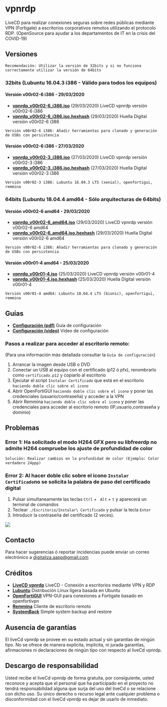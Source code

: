 # vpnrdp
LiveCD para realizar conexiones seguras sobre redes públicas mediante VPN (Fortigate) a escritorios corporativos remotos utilizando el protocolo RDP.
(OpenSource para ayudar a los departamentos de IT en la crisis del COVID-19)

## Versiones

   `Recomendación: Utilizar la versión de 32bits y si no funciona correctamente utilizar la versión de 64bits`

### 32bits (Lubuntu 16.04.3 i386 - Válido para todos los equipos)

#### Versión v00r02-6 i386 - 29/03/2020

- [**vpnrdp_v00r02-6_i386.iso**](https://drive.google.com/file/d/1TyIt6fGtcpXcdhK3ixamQJc-uYBFD57C/view?usp=sharing) (29/03/2020) LiveCD vpnrdp versión v00r02-6 i386 
- [**vpnrdp_v00r02-6_i386.iso.hexhash**](https://github.com/digitaliza-aapp/vpnrdp/blob/master/vpnrdp_v00r02-6_i386.iso.hexhash?raw=yes) (29/03/2020) Huella Digital versión v00r02-6 i386  

 `Versión v00r02-6 i386: Añadir herramientas para clonado y generación de USBs con persistencia`
 
#### Versión v00r02-6 i386 - 27/03/2020

- [**vpnrdp_v00r02-3_i386.iso**](https://drive.google.com/file/d/1TyIt6fGtcpXcdhK3ixamQJc-uYBFD57C/view?usp=sharing) (27/03/2020) LiveCD vpnrdp versión v00r02-3 i386 
- [**vpnrdp_v00r02-3_i386.iso.hexhash**](https://github.com/digitaliza-aapp/vpnrdp/blob/master/vpnrdp_v00r02-3_i386.iso.hexhash?raw=yes) (27/03/2020) Huella Digital versión v00r02-3 i386

 `Versión v00r02-3 i386: Lubuntu 16.04.3 LTS (xenial), openfortigui, remmina`
 
### 64bits (Lubuntu 18.04.4 amd64 - Sólo arquitecturas de 64bits)

#### Versión v00r02-6 amd64 - 29/03/2020

- [**vpnrdp_v00r02-6_amd64.iso**](https://drive.google.com/file/d/12cgE48wigek6FlLeAirsdYNDQVIDn90O/view?usp=sharing) (29/03/2020) LiveCD vpnrdp versión v00r02-6 amd64 
- [**vpnrdp_v00r02-6_amd64.iso.hexhash**](https://github.com/digitaliza-aapp/vpnrdp/blob/master/vpnrdp_v00r02-6_amd64.iso.hexhash?raw=yes) (29/03/2020) Huella Digital versión v00r02-6 amd64

 `Versión v00r02-6 i386: Añadir herramientas para clonado y generación de USBs con persistencia`
 
#### Versión v00r01-4 amd64 - 25/03/2020

- [**vpnrdp_v00r01-4.iso**](https://drive.google.com/file/d/1z0506MWcTTR3q_-n0unegmEgEsfdGXc2/view?usp=sharing) (25/03/2020) LiveCD vpnrdp versión v00r01-4
- [**vpnrdp_v00r01-4.iso.hexhash**](https://github.com/digitaliza-aapp/vpnrdp/blob/master/vpnrdp_v00r01-4.iso.hexhash?raw=yes) (25/03/2020) Huella Digital versión v00r01-4

 `Versión v00r01-4 amd64: Lubuntu 18.04.4 LTS (bionic), openfortigui, remmina`
 
## Guías

- [**Configuración (pdf)**](https://github.com/digitaliza-aapp/vpnrdp/blob/master/vpnrdp_v00r02-3.pdf?raw=yes) Guía de configuración
- [**Configuración (video)**](https://github.com/digitaliza-aapp/vpnrdp/blob/master/VPNRDP.webm?raw=yes) Vídeo de configuración

### Pasos a realizar para acceder al escritorio remoto:

 (Para una información más detallada consultar la `Guía de configuración`)
 
  1. Arrancar la imagen desde USB o DVD
  2. Conectar un USB al equipo con el certificado (p12 ó pfx), renombrarlo como `certificado.p12` y copiarlo al escritorio
  3. Ejecutar el script `Instalar Certificado` que está en el escritorio `haciendo doble clic sobre el icono`
  4. Abrir OpenFortiGUI `haciendo doble clic sobre el icono` y poner las credenciales (usuario/contraseña) y acceder a la VPN
  5. Abrir Remmina `haciendo doble clic sobre el icono` y poner las credenciales para acceder al escritorio remoto (IP,usuario,contraseña y dominio)


## Problemas

### Error 1: Ha solicitado el modo H264 GFX pero su libfreerdp no admite H264 compruebe los ajuste de profundidad de color
  ```Solución: Realizar cambios en la profundidad de color (Ejemplo: Color verdadero 24ppp)```

### Error 2: Al hacer doble clic sobre el icono `Instalar Certificado`no se solicita la palabra de paso del certificado digital

  1. Pulsar simultaneamente las teclas `Ctrl` + ` Alt` + `t` y aparecerá un terminal de comandos
  2. Teclear `./Escritorio/Instalar\ Certificado` y pulsar la tecla `Enter`
  3. Introducir la contraseña del certificado (2 veces).
  
  ![](imagenes/Terminal_Instalar_Certificado_01.png)

## Contacto

Para hacer sugerencias ó reportar incidencias puede enviar un correo electrónico a digitaliza.aapp@gmail.com  

## Créditos

- [**LiveCD vpnrdp**](https://github.com/digitaliza-aapp/vpnrdp/blob/master/README.md) LiveCD - Conexión a escritorios mediante VPN y RDP
- [**Lubuntu**](https://lubuntu.net/)	Distribución Linux ligera basada en Ubuntu
- [**OpenFortiGUI**](https://github.com/theinvisible/openfortigui) VPN-GUI para conexiones a Fortigate basado en
openfortivpn
- [**Remmina**](https://remmina.org/)	Cliente de escritorio remoto
- [**SystemBack**](https://sourceforge.net/projects/systemback/) Simple system backup and restore	

## Ausencia de garantías

El liveCd vpnrdp se provee en su estado actual y sin garantías de ningún tipo. No se ofrece de manera explícita, implicita, ni jurada garantías, afirmaciones ni declaraciones de ningún tipo con respecto al liveCd vpnrdp.

## Descargo de responsabilidad

Usted recibe el liveCd vpnrdp de forma gratuita, por consiguiente, usted reconoce y acepta que el personal que ha participado en el proyecto no tendrá responsabilidad alguna que surja del uso del liveCd o se relacione con dicho uso. Su único derecho o recurso legal ante cualquier problema o disconformidad con el liveCd vpnrdp es dejar de usarlo de inmediato. 
